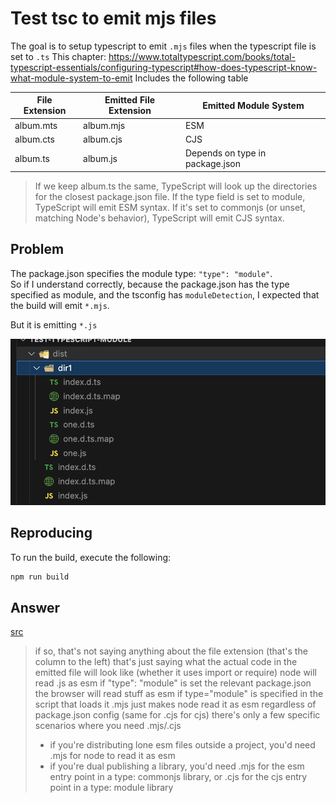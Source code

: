 # Test tsc to emit mjs files
The goal is to setup typescript to emit `.mjs` files when the typescript file is set to `.ts`
This chapter: https://www.totaltypescript.com/books/total-typescript-essentials/configuring-typescript#how-does-typescript-know-what-module-system-to-emit
Includes the following table

| File Extension	| Emitted File Extension	| Emitted Module System            |
| ---             | ---                     | ---                              |
| album.mts       |	album.mjs	              | ESM                              |
| album.cts       |	album.cjs	              | CJS                              |
| album.ts	      | album.js 	              | Depends  on type in package.json |

> If we keep album.ts the same, TypeScript will look up the directories for the closest package.json file. If the type field is set to module, TypeScript will emit ESM syntax. If it's set to commonjs (or unset, matching Node's behavior), TypeScript will emit CJS syntax.

## Problem
The package.json specifies the module type: `"type": "module"`.  
So if I understand correctly, because the package.json has the type specified as module, and the tsconfig has `moduleDetection`, I expected that the build will emit `*.mjs`.

But it is emitting `*.js`

<img src='./Screenshot 2025-01-27 at 17.34.43.png' />

## Reproducing
To run the build, execute the following:
```sh
npm run build
```

## Answer
[src](https://discord.com/channels/508357248330760243/1333479491653075015/1333489974309552158)
> if so, that's not saying anything about the file extension (that's the column to the left)
that's just saying what the actual code in the emitted file will look like (whether it uses import or require)
> node will read .js as esm if "type": "module" is set the relevant package.json
> the browser will read stuff as esm if type="module" is specified in the script that loads it
> .mjs just makes node read it as esm regardless of package.json config (same for .cjs for cjs) 
there's only a few specific scenarios where you need .mjs/.cjs
> - if you're distributing lone esm files outside a project, you'd need .mjs for node to read it as esm
> - if you're dual publishing a library, you'd need .mjs for the esm entry point in a type: commonjs library, or .cjs for the cjs entry point in a type: module library
